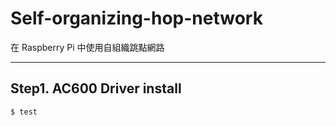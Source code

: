 # Self-organizing-hop-network
在 Raspberry Pi 中使用自組織跳點網路
***
## Step1. AC600 Driver install
```
$ test
```

